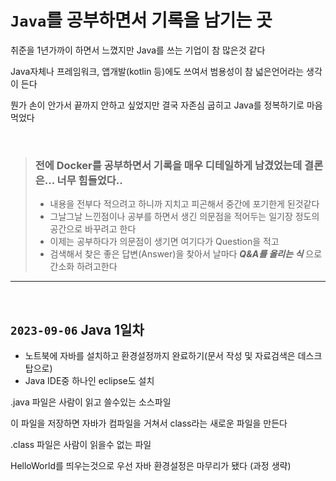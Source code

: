 # `Java`를 공부하면서 기록을 남기는 곳

취준을 1년가까이 하면서 느꼈지만 Java를 쓰는 기업이 참 많은것 같다

Java자체나 프레임워크, 앱개발(kotlin 등)에도 쓰여서 범용성이 참 넓은언어라는 생각이 든다

뭔가 손이 안가서 끝까지 안하고 싶었지만 결국 자존심 굽히고 Java를 정복하기로 마음먹었다



<br>

>### 전에 Docker를 공부하면서 기록을 매우 디테일하게 남겼었는데 결론은... 너무 힘들었다..
>- 내용을 전부다 적으려고 하니까 지치고 피곤해서 중간에 포기한게 된것같다
>- 그날그날 느낀점이나 공부를 하면서 생긴 의문점을 적어두는 일기장 정도의 공간으로 바꾸려고 한다
>- 이제는 공부하다가 의문점이 생기면 여기다가 Question을 적고
>- 검색해서 찾은 좋은 답변(Answer)을 찾아서 날마다 ___Q&A를 올리는 식___ 으로 간소화 하려고한다

<hr><br>

## `2023-09-06` Java 1일차
- 노트북에 자바를 설치하고 환경설정까지 완료하기(문서 작성 및 자료검색은 데스크탑으로)
- Java IDE중 하나인 eclipse도 설치

.java 파일은 사람이 읽고 쓸수있는 소스파일

이 파일을 저장하면 자바가 컴파일을 거쳐서 class라는 새로운 파일을 만든다

.class 파일은 사람이 읽을수 없는 파일

HelloWorld를 띄우는것으로 우선 자바 환경설정은 마무리가 됐다 (과정 생략)

